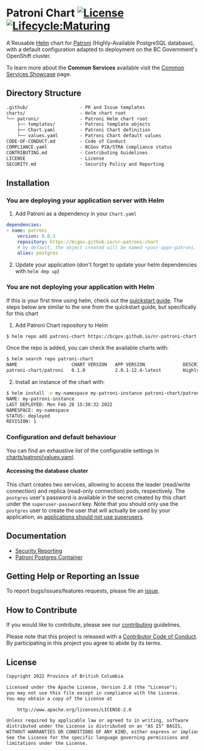 # Patroni Chart [![License](https://img.shields.io/badge/License-Apache%202.0-blue.svg)](LICENSE) [![Lifecycle:Maturing](https://img.shields.io/badge/Lifecycle-Maturing-007EC6)](https://github.com/bcgov/repomountie/blob/master/doc/lifecycle-badges.md)

A Reusable [Helm](https://helm.sh/) chart for [Patroni](https://patroni.readthedocs.io/) (Highly-Available PostgreSQL database), with a default configuration adapted to deployment on the BC Government's OpenShift cluster.

To learn more about the **Common Services** available visit the [Common Services Showcase](https://bcgov.github.io/common-service-showcase/) page.

## Directory Structure

```txt
.github/                   - PR and Issue templates
charts/                    - Helm chart root
└── patroni/               - Patroni Helm chart root
    ├── templates/         - Patroni template objects
    ├── Chart.yaml         - Patroni Chart definition
    └── values.yaml        - Patroni Chart default values
CODE-OF-CONDUCT.md         - Code of Conduct
COMPLIANCE.yaml            - BCGov PIA/STRA compliance status
CONTRIBUTING.md            - Contributing Guidelines
LICENSE                    - License
SECURITY.md                - Security Policy and Reporting
```

## Installation

### You are deploying your application server with Helm

1. Add Patroni as a dependency in your `Chart.yaml`

```yaml
dependencies:
- name: patroni
    version: 0.0.3
    repository: https://bcgov.github.io/nr-patroni-chart
    # by default, the object created will be named <your-app>-patroni. You can use an alias to override the -patroni suffix
    alias: postgres
```

2. Update your application (don't forget to update your helm dependencies with `helm dep up`)

### You are not deploying your application with Helm

If this is your first time using helm, check out the [quickstart guide](https://helm.sh/docs/intro/quickstart/). The steps below are similar to the one from the quickstart guide, but specifically for this chart

1. Add Patroni Chart repository to Helm

```sh
$ helm repo add patroni-chart https://bcgov.github.io/nr-patroni-chart
```

Once the repo is added, you can check the available charts with:

```sh
$ helm search repo patroni-chart
NAME                    CHART VERSION   APP VERSION              DESCRIPTION
patroni-chart/patroni   0.1.0           2.0.1-12.4-latest        Highly available elephant herd: HA PostgreSQL c...
```

2. Install an instance of the chart with:

```sh
$ helm install -n my-namespace my-patroni-instance patroni-chart/patroni
NAME: my-patroni-instance
LAST DEPLOYED: Mon Feb 28 15:38:32 2022
NAMESPACE: my-namespace
STATUS: deployed
REVISION: 1
```

### Configuration and default behaviour

You can find an exhaustive list of the configurable settings in [charts/patroni/values.yaml](charts/patroni/values.yaml).

#### Accessing the database cluster

This chart creates two services, allowing to access the leader (read/write connection) and replica (read-only connection) pods, respectively. The `postgres` user's password is available in the secret created by this chart under the `superuser-password` key. Note that you should only use the `postgres` user to create the user that will actually be used by your application, as [applications should not use superusers](https://patroni.readthedocs.io/en/latest/README.html#applications-should-not-use-superusers).

## Documentation

* [Security Reporting](SECURITY.md)
* [Patroni Postgres Container](https://github.com/bcgov/patroni-postgres-container)

## Getting Help or Reporting an Issue

To report bugs/issues/features requests, please file an [issue](https://github.com/BCDevOps/certbot/issues).

## How to Contribute

If you would like to contribute, please see our [contributing](CONTRIBUTING.md) guidelines.

Please note that this project is released with a [Contributor Code of Conduct](CODE-OF-CONDUCT.md). By participating in this project you agree to abide by its terms.

## License

```txt
Copyright 2022 Province of British Columbia

Licensed under the Apache License, Version 2.0 (the "License");
you may not use this file except in compliance with the License.
You may obtain a copy of the License at

    http://www.apache.org/licenses/LICENSE-2.0

Unless required by applicable law or agreed to in writing, software
distributed under the License is distributed on an "AS IS" BASIS,
WITHOUT WARRANTIES OR CONDITIONS OF ANY KIND, either express or implied.
See the License for the specific language governing permissions and
limitations under the License.
```
